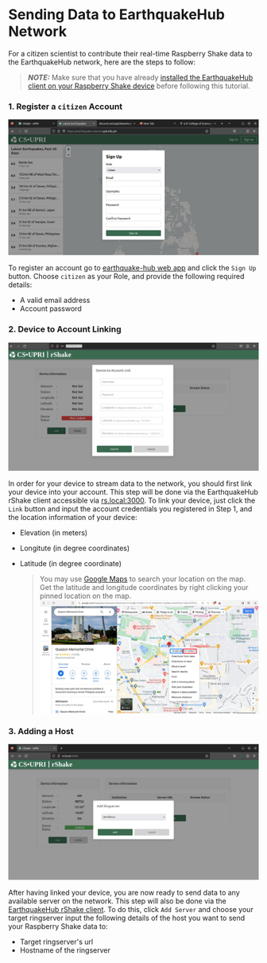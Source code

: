 Sending Data to EarthquakeHub Network
=======================================

For a citizen scientist to contribute their real-time Raspberry Shake data to the EarthquakeHub network, here are the steps to follow:

> **_NOTE:_**  Make sure that you have already [installed the EarthquakeHub client on your Raspberry Shake device](https://alyssapatricia.github.io/ui/installing-rshake-client.html) before following this tutorial.

### 1. Register a `citizen` Account
   ![image](_build/html/assets/sending-data/3.1.png)


 To register an account go to [earthquake-hub web app](https://earthquake.science.upd.edu.ph) and click the `Sign Up` button. Choose `citizen` as your Role, and provide the following required details:

- A valid email address
- Account password



### 2. Device to Account Linking
   ![image](_build/html/assets/sending-data/3.2.png)


   In order for your device to stream data to the network, you should first link your device into your account.  This step will be done via the EarthquakeHub rShake client accessible via [rs.local:3000](http://rs.local:3000). To link your device, just click the `Link` button and input the account credentials you registered in Step 1, and the location information of your device:

  - Elevation (in meters)
  - Longitute (in degree coordinates)
  - Latitude (in degree coordinate)


    > You may use [Google Maps](https://google.com/maps) to search your location on the map. Get the latitude and longitude coordinates by right clicking your pinned location on the map.
     ![image](_build/html/assets/sending-data/3.3.png)


### 3. Adding a Host
  ![image](_build/html/assets/sending-data/3.4.png)

   After having linked your device, you are now ready to send data to any available server on the network. This step will also be done via the [EarthquakeHub rShake client](http://rs.local:3000). To do this, click `Add Server` and choose your target ringserver  input the following details of the host you want to send your Raspberry Shake data to:

- Target ringserver's url
- Hostname of the ringserver

